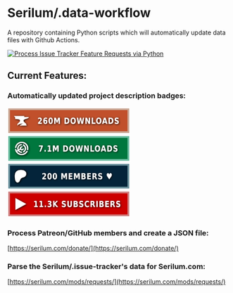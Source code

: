 # Serilum/.data-workflow
A repository containing Python scripts which will automatically update data files with Github Actions. 

[![Process Issue Tracker Feature Requests via Python](https://github.com/Serilum/.data-workflow/actions/workflows/actions.yml/badge.svg)](https://github.com/Serilum/.data-workflow/actions/workflows/actions.yml)

## Current Features:

### Automatically updated project description badges:
![CurseForge](https://raw.githubusercontent.com/Serilum/.data-workflow/main/badges/svg/curseforge.svg) ![Modrinth](https://raw.githubusercontent.com/Serilum/.data-workflow/main/badges/svg/modrinth.svg) ![Patreon](https://raw.githubusercontent.com/Serilum/.data-workflow/main/badges/svg/patreon.svg) ![Youtube](https://raw.githubusercontent.com/Serilum/.data-workflow/main/badges/svg/youtube.svg)

### Process Patreon/GitHub members and create a JSON file:
[https://serilum.com/donate/](https://serilum.com/donate/)

### Parse the Serilum/.issue-tracker's data for Serilum.com:
[https://serilum.com/mods/requests/](https://serilum.com/mods/requests/)
